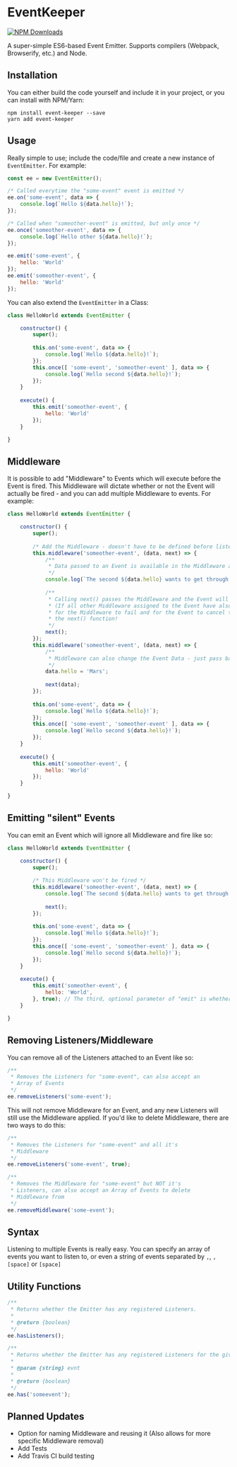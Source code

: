 # EventKeeper

[![NPM Downloads](https://img.shields.io/npm/dm/event-keeper.png)](https://www.npmjs.com/package/event-keeper)

A super-simple ES6-based Event Emitter. Supports compilers (Webpack, Browserify, etc.) and Node.

## Installation

You can either build the code yourself and include it in your project, or you can install with NPM/Yarn:

```
npm install event-keeper --save
yarn add event-keeper
```

## Usage

Really simple to use; include the code/file and create a new instance of `EventEmitter`. For example:

```js
const ee = new EventEmitter();

/* Called everytime the "some-event" event is emitted */
ee.on('some-event', data => {
    console.log(`Hello ${data.hello}!`);
});

/* Called when "someother-event" is emitted, but only once */
ee.once('someother-event', data => {
    console.log(`Hello other ${data.hello}!`);
});

ee.emit('some-event', {
    hello: 'World'
});
ee.emit('someother-event', {
    hello: 'World'
});
```

You can also extend the `EventEmitter` in a Class:

```js
class HelloWorld extends EventEmitter {

    constructor() {
        super();
        
        this.on('some-event', data => {
            console.log(`Hello ${data.hello}!`);
        });
        this.once([ 'some-event', 'someother-event' ], data => {
            console.log(`Hello second ${data.hello}!`);
        });
    }
    
    execute() {
        this.emit('someother-event', {
            hello: 'World'
        });
    }

}
```

## Middleware

It is possible to add "Middleware" to Events which will execute before the Event is fired. This Middleware will dictate whether or not the Event will actually be fired - and you can add multiple Middleware to events. For example:

```js
class HelloWorld extends EventEmitter {

    constructor() {
        super();
        
        /* Add the Middleware - doesn't have to be defined before listening to the Event */
        this.middleware('someother-event', (data, next) => {
            /**
             * Data passed to an Event is available in the Middleware as "data"
             */
            console.log(`The second ${data.hello} wants to get through...`);
            
            /**
             * Calling next() passes the Middleware and the Event will continue to emit
             * (If all other Middleware assigned to the Event have also passed, if any),
             * for the Middleware to fail and for the Event to cancel the emit, don't call
             * the next() function!
             */
            next();
        });
        this.middleware('someother-event', (data, next) => {
            /**
             * Middleware can also change the Event Data - just pass back the new Data in next()
             */
            data.hello = 'Mars';
            
            next(data);
        });
        
        this.on('some-event', data => {
            console.log(`Hello ${data.hello}!`);
        });
        this.once([ 'some-event', 'someother-event' ], data => {
            console.log(`Hello second ${data.hello}!`);
        });
    }
    
    execute() {
        this.emit('someother-event', {
            hello: 'World'
        });
    }

}
```

## Emitting "silent" Events

You can emit an Event which will ignore all Middleware and fire like so:

```js
class HelloWorld extends EventEmitter {

    constructor() {
        super();
        
        /* This Middleware won't be fired */
        this.middleware('someother-event', (data, next) => {
            console.log(`The second ${data.hello} wants to get through...`);
            
            next();
        });
        
        this.on('some-event', data => {
            console.log(`Hello ${data.hello}!`);
        });
        this.once([ 'some-event', 'someother-event' ], data => {
            console.log(`Hello second ${data.hello}!`);
        });
    }
    
    execute() {
        this.emit('someother-event', {
            hello: 'World',
        }, true); // The third, optional parameter of "emit" is whether the Event should be silent
    }

}
```

## Removing Listeners/Middleware

You can remove all of the Listeners attached to an Event like so:

```js
/**
 * Removes the Listeners for "some-event", can also accept an
 * Array of Events
 */
ee.removeListeners('some-event');
```

This will not remove Middleware for an Event, and any new Listeners will still use the Middleware applied. If you'd like to delete Middleware, there are two ways to do this:

```js
/**
 * Removes the Listeners for "some-event" and all it's
 * Middleware
 */
ee.removeListeners('some-event', true);

/**
 * Removes the Middleware for "some-event" but NOT it's
 * Listeners, can also accept an Array of Events to delete
 * Middleware from
 */
ee.removeMiddleware('some-event');
```

## Syntax

Listening to multiple Events is really easy. You can specify an array of events you want to listen to, or even a string of events separated by `,`, `,[space]` or `[space]`

## Utility Functions

```js
/**
 * Returns whether the Emitter has any registered Listeners.
 *
 * @return {boolean}
 */
ee.hasListeners();

/**
 * Returns whether the Emitter has any registered Listeners for the given Event.
 *
 * @param {string} evnt
 *
 * @return {boolean}
 */
ee.has('someevent');
```

## Planned Updates

- Option for naming Middleware and reusing it (Also allows for more specific Middleware removal)
- Add Tests
- Add Travis CI build testing
